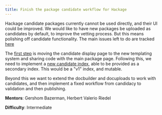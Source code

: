 ```yaml
---
title: Finish the package candidate workflow for Hackage
---
```


Hackage candidate packages currently cannot be used directly, and their UI could be improved. We would like to have new packages be uploaded as candidates by default, to improve the vetting process. But this means polishing off candidate functionality. The main issues left to do are tracked [here](https://github.com/haskell/hackage-server/projects/1)

The [first step](https://github.com/haskell/hackage-server/issues/635) is moving the candidate display page to the new templating system and sharing code with the main package page. Following this, we need to implement a [new candidate index](https://github.com/haskell/hackage-server/issues/597), able to be provided as a secondary index. This would be a "v1" index, and mutable.

Beyond this we want to extend the docbuilder and docuploads to work with candidates, and then implement a fixed workflow from candidacy to validation and then publishing.

**Mentors**: Gershom Bazerman, Herbert Valerio Riedel

**Difficulty**: Intermediate

